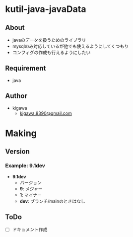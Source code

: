 # kutil-java-javaData

## About

* javaのデータを扱うためのライブラリ
* mysqlのみ対応しているが他でも使えるようにしてくつもり
* コンフィグの作成も行えるようにしたい

## Requirement

* java

## Author

* kigawa
    * kigawa.8390@gmail.com

# Making

## Version

### Example: 9.1dev

* **9.1dev**
    * バージョン
    * **9**: メジャー
    * **1**: マイナー
    * **dev**: ブランチ/mainのときはなし

## ToDo
* [ ] ドキュメント作成